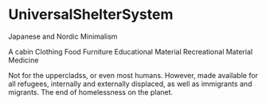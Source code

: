 # UniversalShelterSystem

Japanese and Nordic Minimalism

A cabin
Clothing
Food
Furniture
Educational Material
Recreational Material
Medicine

Not for the uppercladss, or even most humans. However, made
available for all refugees, internally and externally displaced,
as well as immigrants and migrants. The end of homelessness on
the planet.